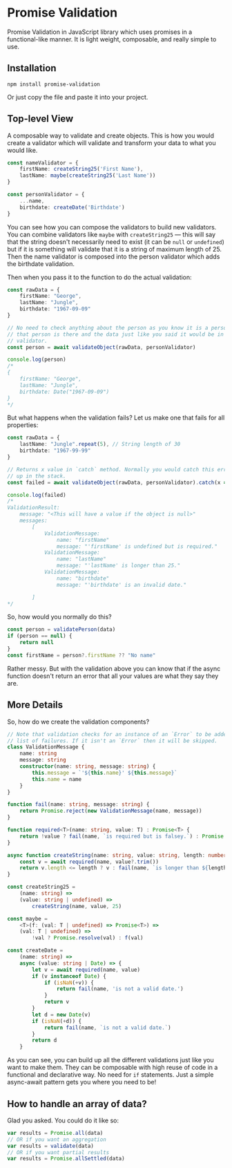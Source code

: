 # Promise Validation

Promise Validation in JavaScript library which uses promises in a
functional-like manner. It is light weight, composable, and really simple to
use.

## Installation

```
npm install promise-validation
```

Or just copy the file and paste it into your project.

## Top-level View

A composable way to validate and create objects. This is how you would create a
validator which will validate and transform your data to what you would like.

```typescript
const nameValidator = {
    firstName: createString25('First Name'),
    lastName: maybe(createString25('Last Name'))
}

const personValidator = {
    ...name,
    birthdate: createDate('Birthdate')
}
```

You can see how you can compose the validators to build new validators. You can
combine validators like `maybe` with `createString25` — this will say that the
string doesn't necessarily need to exist (it can be `null` or `undefined`) but
if it is something will validate that it is a string of maximum length of 25.
Then the name validator is composed into the person validator which adds the
birthdate validation.

Then when you pass it to the function to do the actual validation:

```typescript
const rawData = {
    firstName: "George",
    lastName: "Jungle",
    birthdate: "1967-09-09"
}

// No need to check anything about the person as you know it is a person and
// that person is there and the data just like you said it would be in the
// validator.
const person = await validateObject(rawData, personValidator)

console.log(person)
/*
{
    firstName: "George",
    lastName: "Jungle",
    birthdate: Date("1967-09-09")
}
*/
```

But what happens when the validation fails? Let us make one that fails for all
properties:

```typescript
const rawData = {
    lastName: "Jungle".repeat(5), // String length of 30
    birthdate: "1967-99-99"
}

// Returns x value in `catch` method. Normally you would catch this error higher
// up in the stack.
const failed = await validateObject(rawData, personValidator).catch(x => x)

console.log(failed)
/*
ValidationResult:
    message: "<This will have a value if the object is null>"
    messages:
        [
            ValidationMessage:
                name: "firstName"
                message: "'firstName' is undefined but is required."
            ValidationMessage:
                name: "lastName"
                message: "'lastName' is longer than 25."
            ValidationMessage:
                name: "birthdate"
                message: "'birthdate' is an invalid date."

        ]
*/
```

So, how would you normally do this?

```typescript
const person = validatePerson(data)
if (person == null) {
    return null
}
const firstName = person?.firstName ?? "No name"
```

Rather messy. But with the validation above you can know that if the async
function doesn't return an error that all your values are what they say they
are.

## More Details

So, how do we create the validation components?

```typescript
// Note that validation checks for an instance of an `Error` to be added to the
// list of failures. If it isn't an `Error` then it will be skipped.
class ValidationMessage {
    name: string
    message: string
    constructor(name: string, message: string) {
        this.message = `'${this.name}' ${this.message}`
        this.name = name
    }
}

function fail(name: string, message: string) {
    return Promise.reject(new ValidationMessage(name, message))
}

function required<T>(name: string, value: T) : Promise<T> {
    return !value ? fail(name, `is required but is falsey.`) : Promise.resolve(value)
}

async function createString(name: string, value: string, length: number) {
    const v = await required(name, value?.trim())
    return v.length <= length ? v : fail(name, `is longer than ${length} characters.`)
}

const createString25 =
    (name: string) =>
    (value: string | undefined) =>
        createString(name, value, 25)

const maybe =
    <T>(f: (val: T | undefined) => Promise<T>) =>
    (val: T | undefined) =>
        !val ? Promise.resolve(val) : f(val)

const createDate =
    (name: string) =>
    async (value: string | Date) => {
        let v = await required(name, value)
        if (v instanceof Date) {
            if (isNaN(+v)) {
                return fail(name, 'is not a valid date.')
            }
            return v
        }
        let d = new Date(v)
        if (isNaN(+d)) {
            return fail(name, `is not a valid date.`)
        }
        return d
    }
```

As you can see, you can build up all the different validations just like you
want to make them. They can be composable with high reuse of code in a
functional and declarative way. No need for `if` statements. Just a simple
async-await pattern gets you where you need to be!

## How to handle an array of data?

Glad you asked. You could do it like so:

```typescript
var results = Promise.all(data)
// OR if you want an aggregation
var results = validate(data)
// OR if you want partial results
var results = Promise.allSettled(data)
```

